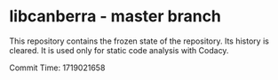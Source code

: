 # libcanberra - master branch

This repository contains the frozen state of the repository.
Its history is cleared. It is used only for static code
analysis with Codacy.

Commit Time: 1719021658
